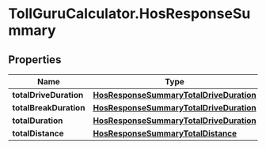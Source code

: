 # TollGuruCalculator.HosResponseSummary

## Properties
Name | Type | Description | Notes
------------ | ------------- | ------------- | -------------
**totalDriveDuration** | [**HosResponseSummaryTotalDriveDuration**](HosResponseSummaryTotalDriveDuration.md) |  | [optional] 
**totalBreakDuration** | [**HosResponseSummaryTotalDriveDuration**](HosResponseSummaryTotalDriveDuration.md) |  | [optional] 
**totalDuration** | [**HosResponseSummaryTotalDriveDuration**](HosResponseSummaryTotalDriveDuration.md) |  | [optional] 
**totalDistance** | [**HosResponseSummaryTotalDistance**](HosResponseSummaryTotalDistance.md) |  | [optional] 
